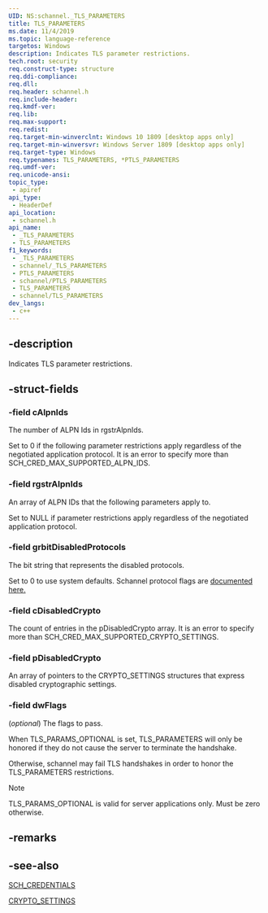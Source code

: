 ```yaml
---
UID: NS:schannel._TLS_PARAMETERS
title: TLS_PARAMETERS
ms.date: 11/4/2019
ms.topic: language-reference
targetos: Windows
description: Indicates TLS parameter restrictions.
tech.root: security
req.construct-type: structure
req.ddi-compliance: 
req.dll: 
req.header: schannel.h
req.include-header: 
req.kmdf-ver: 
req.lib: 
req.max-support: 
req.redist: 
req.target-min-winverclnt: Windows 10 1809 [desktop apps only]
req.target-min-winversvr: Windows Server 1809 [desktop apps only]
req.target-type: Windows
req.typenames: TLS_PARAMETERS, *PTLS_PARAMETERS
req.umdf-ver: 
req.unicode-ansi: 
topic_type:
 - apiref
api_type:
 - HeaderDef
api_location:
 - schannel.h
api_name:
 - _TLS_PARAMETERS
 - TLS_PARAMETERS
f1_keywords:
 - _TLS_PARAMETERS
 - schannel/_TLS_PARAMETERS
 - PTLS_PARAMETERS
 - schannel/PTLS_PARAMETERS
 - TLS_PARAMETERS
 - schannel/TLS_PARAMETERS
dev_langs:
 - c++
---
```


## -description

Indicates TLS parameter restrictions.

## -struct-fields

### -field cAlpnIds

The number of ALPN Ids in rgstrAlpnIds. 

Set to 0 if the following parameter restrictions apply regardless of the negotiated application protocol. It is an error to specify more than SCH_CRED_MAX_SUPPORTED_ALPN_IDS.

### -field rgstrAlpnIds

An array of ALPN IDs that the following parameters apply to. 

Set to NULL if parameter restrictions apply regardless of the negotiated application protocol.

### -field grbitDisabledProtocols

The bit string that represents the disabled protocols. 

Set to 0 to use system defaults. Schannel protocol flags are [documented here.](./ns-schannel-schannel_cred.md)

### -field cDisabledCrypto

The count of entries in the pDisabledCrypto array. It is an error to specify more than SCH_CRED_MAX_SUPPORTED_CRYPTO_SETTINGS.

### -field pDisabledCrypto

An array of pointers to the CRYPTO_SETTINGS structures that express disabled cryptographic settings.

### -field dwFlags

(*optional*) The flags to pass. 

When TLS_PARAMS_OPTIONAL is set, TLS_PARAMETERS will only be honored if they do not cause the server to terminate the handshake.

Otherwise, schannel may fail TLS handshakes in order to honor the TLS_PARAMETERS restrictions.

> [!NOTE]
> TLS_PARAMS_OPTIONAL is valid for server applications only. Must be zero otherwise.

## -remarks

## -see-also

[SCH_CREDENTIALS](ns-schannel-sch_credentials.md)

[CRYPTO_SETTINGS](ns-schannel-crypto_settings.md)